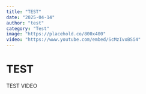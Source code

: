 ```yaml
---
title: "TEST"
date: "2025-04-14"
author: "test"
category: "Test"
image: "https://placehold.co/800x400"
video: "https://www.youtube.com/embed/ScMzIvxBSi4"
---
```


# TEST

TEST VIDEO
